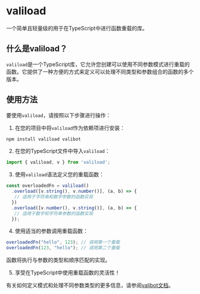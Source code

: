 # valiload

一个简单且轻量级的用于在TypeScript中进行函数重载的库。

## 什么是valiload？

`valiload`是一个TypeScript库，它允许您创建可以使用不同参数模式进行重载的函数。它提供了一种方便的方式来定义可以处理不同类型和参数组合的函数的多个版本。

## 使用方法

要使用`valiload`，请按照以下步骤进行操作：

1. 在您的项目中将`valiload`作为依赖项进行安装：

  ```bash
  npm install valiload valibot
  ```

2. 在您的TypeScript文件中导入`valiload`：

  ```typescript
  import { valiload, v } from 'valiload';
  ```

3. 使用`valiload`语法定义您的重载函数：

  ```typescript
  const overloadedFn = valiload()
    .overload([v.string(), v.number()], (a, b) => {
     // 适用于字符串和数字参数的函数实现
    })
    .overload([v.number(), v.string()], (a, b) => {
     // 适用于数字和字符串参数的函数实现
    });
  ```

4. 使用适当的参数调用重载函数：

  ```typescript
  overloadedFn("hello", 123); // 调用第一个重载
  overloadedFn(123, "hello"); // 调用第二个重载
  ```

  函数将执行与参数的类型和顺序匹配的实现。

5. 享受在TypeScript中使用重载函数的灵活性！

有关如何定义模式和处理不同参数类型的更多信息，请参阅[valibot文档](https://github.com/JuerGenie/valibot)。
